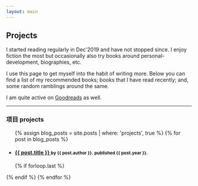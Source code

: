 ```yaml
---
layout: main
---
```


## Projects

I started reading regularly in Dec'2019 and have not stopped since. I enjoy fiction the most
but occasionally also try books around personal-development, biographies, etc.

I use this page to get myself into the habit of writing more. Below you can find
a list of my recommended books; books that I have read recently; and, some
random ramblings around the same.

I am quite active on [Goodreads](https://www.goodreads.com/user/show/33989424-ankit-sultana)
as well.

---


### 项目 projects

<ul class="related-posts">

{% assign blog_posts = site.posts | where: 'projects', true %}
{% for post in blog_posts %}
        <li class="main-page-list">
            <h4>
            <a href="{{ post.goodreads_url }}">
                <span>{{ post.title }}</span>
            </a>
                <small>by {{ post.author }}.</small>
                <small>published {{ post.year }}.</small>
            </h4>
        </li>
        {% if forloop.last %}</ul>{% endif %}
{% endfor %}
